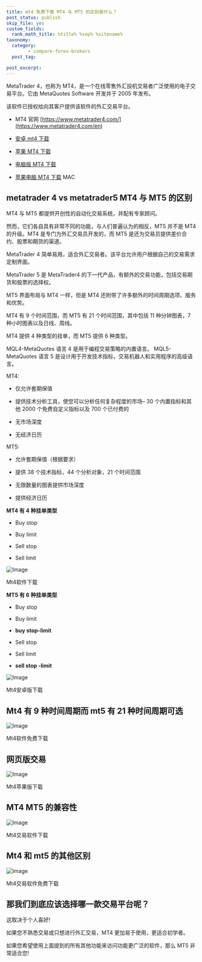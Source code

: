 ```yaml
---
title: mt4 免费下载 MT4 与 MT5 的区别是什么？
post_status: publish
skip_file: yes
custom_fields:
  rank_math_title: %title% %sep% %sitename%
taxonomy:
  category:
        - compare-forex-brokers
  post_tag:

post_excerpt: 
---
```

MetaTrader 4，也称为 MT4，是一个在线零售外汇投机交易者广泛使用的电子交易平台。它由 MetaQuotes Software 开发并于 2005 年发布。

该软件已授权给向其客户提供该软件的外汇交易平台。

* MT4 官网 [https://www.metatrader4.com/](https://www.metatrader4.com/en)

* [安卓 mt4 下载](https://www.ausforex.asia/downloads/metatrader4.apk)

* [苹果 MT4 下载](https://download.mql5.com/cdn/mobile/mt4/ios?server=AUSGlobal-Demo%2CAUSGlobal-Live)

* [电脑版 MT4 下载](https://download.mql5.com/cdn/web/metaquotes.software.corp/mt4/mt4setup.exe)

* [苹果电脑 MT4 下载](https://www.mql5.com/zh/articles/1356?utm_source=www.metatrader4.com&utm_campaign=download.mt4.macos) MAC

## metatrader 4 vs metatrader5 MT4 与 MT5 的区别

MT4 与 MT5 都提供开创性的自动化交易系统，并配有专家顾问。

然而，它们各自具有非常不同的功能，与人们普遍认为的相反，MT5 并不是 MT4 的升级。MT4 是专门为外汇交易员开发的，而 MT5 是还为交易员提供差价合约、股票和期货的渠道。

MetaTrader 4 简单易用，适合外汇交易者。该平台允许用户根据自己的交易需求定制界面。

MetaTrader 5 是 MetaTrader4 的下一代产品，有额外的交易功能，包括交易期货和股票的选择权。

MT5 界面布局与 MT4 一样，但是 MT4 还附带了许多额外的时间周期选项、服务和优势。

MT4 有 9 个时间范围，而 MT5 有 21 个时间范围，其中包括 11 种分钟图表，7 种小时图表以及日线、周线。

MT4 提供 4 种类型的挂单，而 MT5 提供 6 种类型。

MQL4-MetaQuotes 语言 4 是用于编程交易策略的内置语言。 MQL5-MetaQuotes 语言 5 是设计用于开发技术指标，交易机器人和实用程序的高级语言。



MT4:

* 仅允许套期保值

* 提供技术分析工具，使您可以分析任何复杂程度的市场– 30 个内置指标和其他 2000 个免费自定义指标以及 700 个已付费的

* 无市场深度

* 无经济日历

MT5:

* 允许套期保值（根据要求）

* 提供 38 个技术指标，44 个分析对象，21 个时间范围

* 无限数量的图表提供市场深度

* 提供经济日历

**MT4 有 4 种挂单类型**

* Buy stop

* Buy limit

* Sell stop

* Sell limit

![Image](https://cdn.fendou.la/welaowei8/2020/06/d93271f2ab54040389792ba45445bcfb-1.png)

Mt4软件下载

**MT5 有 6 种挂单类型**

* Buy stop

* Buy limit

* **buy stop-limit**

* Sell stop

* Sell limit

* **sell stop -limit**

![Image](https://cdn.fendou.la/welaowei8/2020/06/ec995032f5afdc3b53c4877385671f8d-1.png)

Mt4安卓版下载

## Mt4 有 9 种时间周期而 mt5 有 21 种时间周期可选

![Image](https://cdn.fendou.la/welaowei8/2020/06/b7565172a14d0ee95999a050addc1670.png)

Mt4软件免费下载

## 网页版交易

![Image](https://cdn.fendou.la/welaowei8/2020/06/6746d8f877e8c6c4406332bc1d360cee.png)

Mt4苹果版下载

## MT4 MT5 的兼容性

![Image](https://cdn.fendou.la/welaowei8/2020/06/8e586c0a222189637e965ddfcd92eca8.png)

Mt4交易软件下载

## Mt4 和 mt5 的其他区别

![Image](https://cdn.fendou.la/welaowei8/2020/06/900b02d613e6dbfac6113dbcdef60523.png)

Mt4交易软件免费下载

## 那我们到底应该选择哪一款交易平台呢？

这取决于个人喜好!

如果您不熟悉交易或只想进行外汇交易，MT4 更加易于使用，更适合初学者。

如果您希望使用上面提到的所有其他功能来访问功能更广泛的软件，那么 MT5 非常适合您!